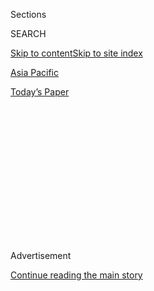 <div id="app">

<div>

<div>

<div>

<div class="NYTAppHideMasthead css-1q2w90k e1suatyy0">

<div class="section css-ui9rw0 e1suatyy2">

<div class="css-eph4ug er09x8g0">

<div class="css-6n7j50">

</div>

<span class="css-1dv1kvn">Sections</span>

<div class="css-10488qs">

<span class="css-1dv1kvn">SEARCH</span>

</div>

[Skip to content](#site-content)[Skip to site index](#site-index)

</div>

<div id="masthead-section-label" class="css-1wr3we4 eaxe0e00">

[Asia
Pacific](https://www.nytimes.com/section/world/asia)

</div>

<div class="css-10698na e1huz5gh0">

</div>

</div>

<div id="masthead-bar-one" class="section hasLinks css-15hmgas e1csuq9d3">

<div class="css-uqyvli e1csuq9d0">

</div>

<div class="css-1uqjmks e1csuq9d1">

</div>

<div class="css-9e9ivx">

[](https://myaccount.nytimes.com/auth/login?response_type=cookie&client_id=vi)

</div>

<div class="css-1bvtpon e1csuq9d2">

[Today’s
Paper](https://www.nytimes.com/section/todayspaper)

</div>

</div>

</div>

</div>

<div data-aria-hidden="false">

<div id="site-content" data-role="main">

<div>

<div class="css-1aor85t" style="opacity:0.000000001;z-index:-1;visibility:hidden">

<div class="css-1hqnpie">

<div class="css-epjblv">

<span class="css-17xtcya">[Asia
Pacific](/section/world/asia)</span><span class="css-x15j1o">|</span><span class="css-fwqvlz">How
Killing of Prominent Separatist Set Off Turmoil in
Kashmir</span>

</div>

<div class="css-k008qs">

<div class="css-1iwv8en">

<span class="css-18z7m18"></span>

<div>

</div>

</div>

<span class="css-1n6z4y">https://nyti.ms/2a4Ajwt</span>

<div class="css-1705lsu">

<div class="css-4xjgmj">

<div class="css-4skfbu" data-role="toolbar" data-aria-label="Social Media Share buttons, Save button, and Comments Panel with current comment count" data-testid="share-tools">

  - 
  - 
  - 
  - 
    
    <div class="css-6n7j50">
    
    </div>

  - 

</div>

</div>

</div>

</div>

</div>

</div>

<div id="NYT_TOP_BANNER_REGION" class="css-13pd83m">

</div>

<div id="top-wrapper" class="css-1sy8kpn">

<div id="top-slug" class="css-l9onyx">

Advertisement

</div>

[Continue reading the main
story](#after-top)

<div class="ad top-wrapper" style="text-align:center;height:100%;display:block;min-height:250px">

<div id="top" class="place-ad" data-position="top" data-size-key="top">

</div>

</div>

<div id="after-top">

</div>

</div>

<div id="sponsor-wrapper" class="css-1hyfx7x">

<div id="sponsor-slug" class="css-19vbshk">

Supported by

</div>

[Continue reading the main
story](#after-sponsor)

<div id="sponsor" class="ad sponsor-wrapper" style="text-align:center;height:100%;display:block">

</div>

<div id="after-sponsor">

</div>

</div>

<div class="css-1vkm6nb ehdk2mb0">

# How Killing of Prominent Separatist Set Off Turmoil in Kashmir

</div>

<div class="css-79elbk" data-testid="photoviewer-wrapper">

<div class="css-z3e15g" data-testid="photoviewer-wrapper-hidden">

</div>

<div class="css-1a48zt4 ehw59r15" data-testid="photoviewer-children">

![<span class="css-16f3y1r e13ogyst0" data-aria-hidden="true">Indian
paramilitary soldiers during curfew in Srinagar, Kashmir, on
Friday.</span><span class="css-cnj6d5 e1z0qqy90" itemprop="copyrightHolder"><span class="css-1ly73wi e1tej78p0">Credit...</span><span><span>Dar
Yasin/Associated
Press</span></span></span>](https://static01.nyt.com/images/2016/07/17/world/17KASHMIR-web1/17KASHMIR-web1-articleLarge.jpg?quality=75&auto=webp&disable=upscale)

</div>

</div>

<div class="css-xt80pu e12qa4dv0">

<div class="css-18e8msd">

<div class="css-vp77d3 epjyd6m0">

<div class="css-1baulvz">

By <span class="css-1baulvz last-byline" itemprop="name">Nida
Najar</span>

</div>

</div>

  - July 15,
    2016

  - 
    
    <div class="css-4xjgmj">
    
    <div class="css-d8bdto" data-role="toolbar" data-aria-label="Social Media Share buttons, Save button, and Comments Panel with current comment count" data-testid="share-tools">
    
      - 
      - 
      - 
      - 
        
        <div class="css-6n7j50">
        
        </div>
    
      - 
    
    </div>
    
    </div>

</div>

</div>

<div class="section meteredContent css-1r7ky0e" name="articleBody" itemprop="articleBody">

<div class="css-1fanzo5 StoryBodyCompanionColumn">

<div class="css-53u6y8">

NEW DELHI — Thousands of protesters thronged streets in towns across the
Kashmir valley on July 9, the first of days of clashes with security
officers. The violence was among the worst in the restive region in
years, leaving more than 30 people dead, including a police officer, and
thousands injured. Most of the deaths were protesters shot by security
forces, and hospitals were crowded with wounded civilians.
[Protesters<span class="css-8l6xbc evw5hdy0">
</span>attacked](http://www.nytimes.com/2016/07/11/world/asia/death-toll-kashmir-protests.html?_r=0)
police vehicles, security posts and other government property.

Kashmir is divided between India and Pakistan, and Indian-administered
Kashmir has long been troubled, plagued by the aftershocks of an armed
insurgency born in the late 1980s, which was aided by Pakistan. A heavy
Indian military presence in the Kashmir valley largely vanquished the
insurgency, but calls for self-rule persist, and civilians bristle
against the security forces, which human rights groups accuse of abuses.

## What set the protesters off?

The protests began the day after Burhan Muzaffar Wani, a commander for
the Hizbul Mujahedeen, a Kashmiri militant group, was killed by security
forces in a gun battle on July 8. The next day,
[thousands](http://timesofindia.indiatimes.com/india/Violence-erupts-in-Kashmir-after-death-of-Hizbul-Mujahideen-terrorist-Burhan-Wani-3-killed/articleshow/53130289.cms)
attended his funeral in his home village of Tral, in south Kashmir.

## Who was Burhan Muzaffar Wani?

Mr. Wani, in his early 20s, had become a prominent face of separatist
sentiment in the Kashmir valley.

</div>

</div>

<div class="css-1fanzo5 StoryBodyCompanionColumn">

<div class="css-53u6y8">

He built up a following on social media, posting pictures of himself and
his associates in combat fatigues, often carrying arms. Though the
numbers of militants in the region has declined sharply since the 1990s,
he became the face of a small, new homegrown militancy based in south
Kashmir, his appeal apparently heightened by his educated, middle-class
roots. His father, Muzaffar Ahmad Wani, the head of a secondary school
in Kashmir, [told The Indian
Express](http://indianexpress.com/article/india/india-others/i-feared-seeing-burhan-dead-never-thought-it-would-be-my-other-son-tral-victims-father/)
that his son’s inspiration to join the militancy had sprung from a
beating he and his brother received at the hands of the security forces
in 2010.

His appeal, observers say, spread across social media, reaching a large
number of young people who had known only conflict in Kashmir, and his
death, some fear, will only magnify that appeal.

“Mark my words — Burhan’s ability to recruit in to militancy from the
grave will far outstrip anything he could have done on social media,” a
former chief minister of Jammu and Kashmir State, Omar Abdullah,
[posted](https://twitter.com/abdullah_omar/status/751641720195080192) on
Twitter after the violence broke out.

## What makes this protest different?

What is striking about the recent unrest is the speed and scale with
which it grew — encompassing almost the entire Kashmir valley and
bringing thousands onto the streets. The authorities called a curfew in
the valley and suspended mobile internet services in response.

Further, the protests were set off by the death of a militant at the
hands of the security forces, not violence against civilians, which has
traditionally prompted protests.

</div>

</div>

<div class="css-1fanzo5 StoryBodyCompanionColumn">

<div class="css-53u6y8">

## Kashmir seemed quiet. What happened?

The last major civilian uprising that engulfed the Kashmir valley took
place in 2010, after a teenage boy was struck by a tear-gas canister and
killed in Srinagar. Stone-throwing protesters filled the streets for
months, and clashes with security forces left more than 100 people dead.
A series of curfews was put in place across the region.

Since then, isolated protests against security forces have continued,
but in recent months, those protests have changed, say observers and
security officers. Protesters have begun to come out in greater numbers
after the deaths of foreign militants, for example, and have been
appearing at the sites of police shootouts with militants.

Gull Mohammad Wani, a professor of political science at the University
of Kashmir, said the alienation among many Kashmiris had been festering
because of a lack of engagement by state and national politicians in the
long-running political crisis in Kashmir.

A polarized atmosphere in India under the government of the Hindu
nationalist Bharatiya Janata Party in New Delhi, he said, has not
helped. Last year, the Bharatiya Janata Party and the Jammu and Kashmir
Peoples Democratic Party formed a government in Jammu and Kashmir State,
which he called “a very uneasy type of coalition” that did little to
calm the region.

## What do the protesters want?

There has been a constant cry from protesters in Kashmir throughout the
decades: azadi, or freedom. Since the late 1980s, when the militancy was
born, the azadi cry has been heard on the streets whenever there has
been a protest. Recently, it appears to connote as much a feeling of
rebellion against a security apparatus seen as operating with an
unnecessarily heavy hand, as a concrete demand for nationhood. People
are always “looking for an opportunity to come out and waiting for the
leadership to announce a call,” said Khurram Parvez, a human-rights
activist. “People are waiting for an opportunity to express themselves.”

</div>

</div>

</div>

<div>

</div>

<div>

</div>

<div>

</div>

<div>

<div id="bottom-wrapper" class="css-1ede5it">

<div id="bottom-slug" class="css-l9onyx">

Advertisement

</div>

[Continue reading the main
story](#after-bottom)

<div id="bottom" class="ad bottom-wrapper" style="text-align:center;height:100%;display:block;min-height:90px">

</div>

<div id="after-bottom">

</div>

</div>

</div>

</div>

</div>

## Site Index

<div>

</div>

## Site Information Navigation

  - [© <span>2020</span> <span>The New York Times
    Company</span>](https://help.nytimes.com/hc/en-us/articles/115014792127-Copyright-notice)

<!-- end list -->

  - [NYTCo](https://www.nytco.com/)
  - [Contact
    Us](https://help.nytimes.com/hc/en-us/articles/115015385887-Contact-Us)
  - [Work with us](https://www.nytco.com/careers/)
  - [Advertise](https://nytmediakit.com/)
  - [T Brand Studio](http://www.tbrandstudio.com/)
  - [Your Ad
    Choices](https://www.nytimes.com/privacy/cookie-policy#how-do-i-manage-trackers)
  - [Privacy](https://www.nytimes.com/privacy)
  - [Terms of
    Service](https://help.nytimes.com/hc/en-us/articles/115014893428-Terms-of-service)
  - [Terms of
    Sale](https://help.nytimes.com/hc/en-us/articles/115014893968-Terms-of-sale)
  - [Site
    Map](https://spiderbites.nytimes.com)
  - [Help](https://help.nytimes.com/hc/en-us)
  - [Subscriptions](https://www.nytimes.com/subscription?campaignId=37WXW)

</div>

</div>

</div>

</div>
